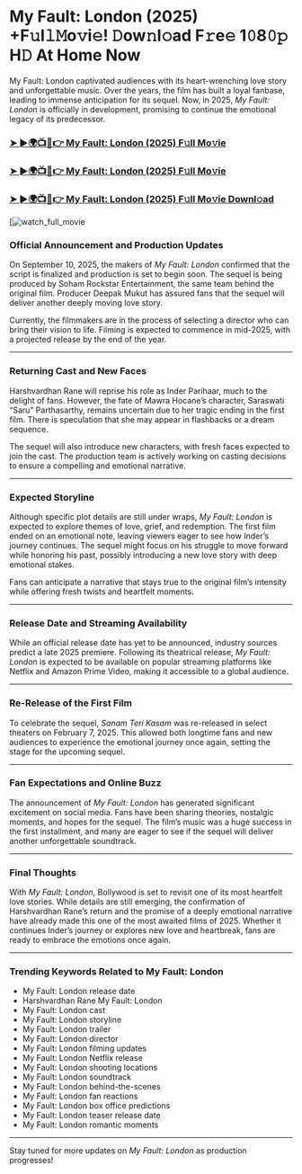 # My Fault: London (2025) +F𝚞l𝚕𝙼o𝚟i𝚎! 𝙳ow𝚗l𝚘ad F𝚛e𝚎 1𝟶8𝟶𝚙 H𝙳 At Home Now

My Fault: London captivated audiences with its heart-wrenching love story and unforgettable music. Over the years, the film has built a loyal fanbase, leading to immense anticipation for its sequel. Now, in 2025, *My Fault: London* is officially in development, promising to continue the emotional legacy of its predecessor.

### [➤ ►🌍📺📱👉   My Fault: London (2025) F𝚞ll Mo𝚟ie](https://rb.gy/9lghzd)

### [➤ ►🌍📺📱👉   My Fault: London (2025) F𝚞ll Mo𝚟ie](https://rb.gy/9lghzd)

### [➤ ►🌍📺📱👉   My Fault: London (2025) F𝚞ll Mo𝚟ie Downl𝚘ad](https://rb.gy/9lghzd)

[![watch_full_movie](https://media.themoviedb.org/t/p/w533_and_h300_bestv2/uJK0jjJ8QDOQw5lcNBwu059ht4D.jpg)

### **Official Announcement and Production Updates**

On September 10, 2025, the makers of *My Fault: London* confirmed that the script is finalized and production is set to begin soon. The sequel is being produced by Soham Rockstar Entertainment, the same team behind the original film. Producer Deepak Mukut has assured fans that the sequel will deliver another deeply moving love story.

Currently, the filmmakers are in the process of selecting a director who can bring their vision to life. Filming is expected to commence in mid-2025, with a projected release by the end of the year.

---

### **Returning Cast and New Faces**

Harshvardhan Rane will reprise his role as Inder Parihaar, much to the delight of fans. However, the fate of Mawra Hocane’s character, Saraswati “Saru” Parthasarthy, remains uncertain due to her tragic ending in the first film. There is speculation that she may appear in flashbacks or a dream sequence.

The sequel will also introduce new characters, with fresh faces expected to join the cast. The production team is actively working on casting decisions to ensure a compelling and emotional narrative.

---

### **Expected Storyline**

Although specific plot details are still under wraps, *My Fault: London* is expected to explore themes of love, grief, and redemption. The first film ended on an emotional note, leaving viewers eager to see how Inder’s journey continues. The sequel might focus on his struggle to move forward while honoring his past, possibly introducing a new love story with deep emotional stakes.

Fans can anticipate a narrative that stays true to the original film’s intensity while offering fresh twists and heartfelt moments.

---

### **Release Date and Streaming Availability**

While an official release date has yet to be announced, industry sources predict a late 2025 premiere. Following its theatrical release, *My Fault: London* is expected to be available on popular streaming platforms like Netflix and Amazon Prime Video, making it accessible to a global audience.

---

### **Re-Release of the First Film**

To celebrate the sequel, *Sanam Teri Kasam* was re-released in select theaters on February 7, 2025. This allowed both longtime fans and new audiences to experience the emotional journey once again, setting the stage for the upcoming sequel.

---

### **Fan Expectations and Online Buzz**

The announcement of *My Fault: London* has generated significant excitement on social media. Fans have been sharing theories, nostalgic moments, and hopes for the sequel. The film’s music was a huge success in the first installment, and many are eager to see if the sequel will deliver another unforgettable soundtrack.

---

### **Final Thoughts**

With *My Fault: London*, Bollywood is set to revisit one of its most heartfelt love stories. While details are still emerging, the confirmation of Harshvardhan Rane’s return and the promise of a deeply emotional narrative have already made this one of the most awaited films of 2025. Whether it continues Inder’s journey or explores new love and heartbreak, fans are ready to embrace the emotions once again.

---

### **Trending Keywords Related to My Fault: London**

- My Fault: London release date  
- Harshvardhan Rane My Fault: London  
- My Fault: London cast  
- My Fault: London storyline  
- My Fault: London trailer  
- My Fault: London director  
- My Fault: London filming updates  
- My Fault: London Netflix release  
- My Fault: London shooting locations  
- My Fault: London soundtrack  
- My Fault: London behind-the-scenes  
- My Fault: London fan reactions  
- My Fault: London box office predictions  
- My Fault: London teaser release date  
- My Fault: London romantic moments  

---

Stay tuned for more updates on *My Fault: London* as production progresses!
